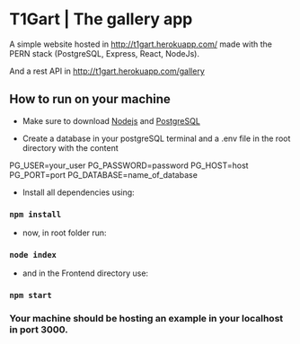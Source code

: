 # T1Gart | The gallery app

A simple website hosted in http://t1gart.herokuapp.com/ made with the PERN stack (PostgreSQL, Express, React, NodeJs).

And a rest API in http://t1gart.herokuapp.com/gallery

## How to run on your machine

- Make sure to download <a href="https://nodejs.org/en/" target="_blank">Nodejs</a> and <a href="https://www.postgresql.org/" target="_blank">PostgreSQL</a>

- Create a database in your postgreSQL terminal and
  a .env file in the root directory with the content

PG_USER=your_user
PG_PASSWORD=password
PG_HOST=host
PG_PORT=port
PG_DATABASE=name_of_database

- Install all dependencies using:

### `npm install`

- now, in root folder run:

### `node index`

- and in the Frontend directory use:

### `npm start`

### Your machine should be hosting an example in your localhost in port 3000.
